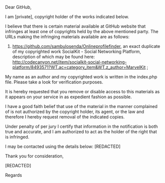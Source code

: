 

Dear GitHub,

I am [private], copyright holder of the works indicated below.

I believe that there is certain material available at GitHub website that
infringes at least one of copyrights held by the above mentioned party. The
URLs making the infringing materials available are as follows:

1. https://github.com/sambulosenda/Onlineprofilefinder, an exact duplicate
of my copyrighted work SocialKit - Social Networking Platform, description
of which may be found here:
http://codecanyon.net/item/socialkit-social-networking-platform/8493571?WT.ac=category_item&WT.z_author=MarvelKit
;

My name as an author and my copyrighted work is written in the index.php
file. Please take a look for verification purposes.

It is hereby requested that you remove or disable access to this materials
as it appears on your service in as expedient fashion as possible.

I have a good faith belief that use of the material in the manner
complained of is not authorized by the copyright holder, its agent, or the
law and therefore I hereby request removal of the indicated copies.

Under penalty of per jury I certify that information in the notification is
both true and accurate, and I am authorized to act as the holder of the
right that is infringed.

I may be contacted using the details below: [REDACTED]

Thank you for consideration,

[REDACTED]

Regards
